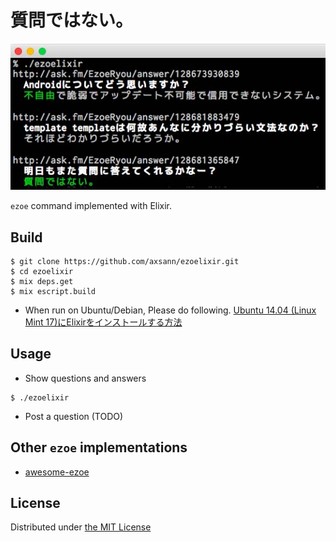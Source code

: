 質問ではない。
=========
![screenshot](https://raw.githubusercontent.com/axsann/images/master/ezoelixir/screenshot.jpg)

`ezoe` command implemented with Elixir.


## Build

```
$ git clone https://github.com/axsann/ezoelixir.git
$ cd ezoelixir
$ mix deps.get
$ mix escript.build
```
- When run on Ubuntu/Debian, Please do following.
[Ubuntu 14.04 (Linux Mint 17)にElixirをインストールする方法](http://asakandata.hatenablog.com/entry/2015/06/20/005405)

## Usage
- Show questions and answers

```
$ ./ezoelixir
```

- Post a question (TODO)

## Other `ezoe` implementations
- [awesome-ezoe](https://github.com/mattn/awesome-ezoe)

## License
Distributed under [the MIT License](http://opensource.org/licenses/MIT)
